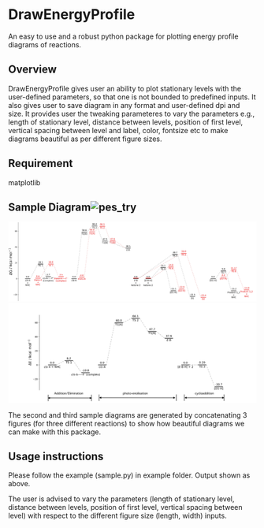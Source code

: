 # DrawEnergyProfile
An easy to use and a robust python package for plotting energy profile diagrams of reactions.

## Overview
DrawEnergyProfile gives user an ability to plot stationary levels with the user-defined parameters, so that one is not bounded to predefined inputs.
It also gives user to save diagram in any format and user-defined dpi and size. It provides user the tweaking parameteres to vary the parameters e.g., length of stationary level, distance between levels, position of first level, vertical spacing between level and label, color, fontsize etc to make diagrams beautiful as per different figure sizes.

## Requirement 
matplotlib

## Sample Diagram![pes_try](https://user-images.githubusercontent.com/34003419/114755059-868d7600-9d59-11eb-8945-279675914e9a.png)
![Image](./example/ep_cis.jpg)
![Image](./example/try_cis.jpeg)

The second and third sample diagrams are generated by concatenating 3 figures (for three different reactions) to show how beautiful diagrams we can make with this package.
## Usage instructions
Please follow the example (sample.py) in example folder. Output shown as above.

The user is advised to vary the parameters (length of stationary level, distance between levels, position of first level, vertical spacing between level) with respect to the different figure size (length, width) inputs.




